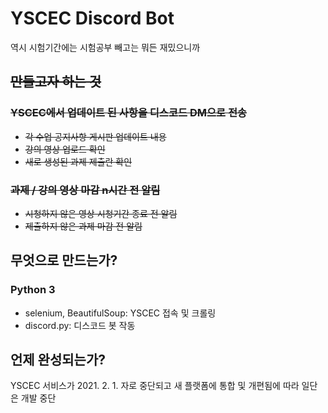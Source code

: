 # YSCEC Discord Bot
역시 시험기간에는 시험공부 빼고는 뭐든 재밌으니까

## ~~만들고자 하는 것~~
### ~~YSCEC에서 업데이트 된 사항을 디스코드 DM으로 전송~~
- ~~각 수업 공지사항 게시판 업데이트 내용~~
- ~~강의 영상 업로드 확인~~
- ~~새로 생성된 과제 제출란 확인~~
### ~~과제 / 강의 영상 마감 n시간 전 알림~~
- ~~시청하지 않은 영상 시청기간 종료 전 알림~~
- ~~제출하지 않은 과제 마감 전 알림~~

## 무엇으로 만드는가?
### Python 3
- selenium, BeautifulSoup: YSCEC 접속 및 크롤링
- discord.py: 디스코드 봇 작동

## 언제 완성되는가?

YSCEC 서비스가 2021. 2. 1. 자로 중단되고 새 플랫폼에 통합 및 개편됨에 따라 일단은 개발 중단
